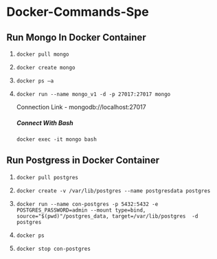 # Docker-Commands-Spe

## Run Mongo In Docker Container

1. `docker pull mongo`

1. `docker create mongo`

1. `docker ps –a`

1. `docker run --name mongo_v1 -d -p 27017:27017 mongo`

    Connection Link  -  mongodb://localhost:27017

   ##### Connect With Bash
   `docker exec -it mongo bash`


## Run Postgress in Docker Container

1. `docker pull postgres`

1. `docker create -v /var/lib/postgres --name postgresdata postgres`

1. `docker run --name con-postgres -p 5432:5432 -e POSTGRES_PASSWORD=admin --mount type=bind, source="$(pwd)"/postgres_data, target=/var/lib/postgres  -d postgres`

1. `docker ps`

1. `docker stop con-postgres`
